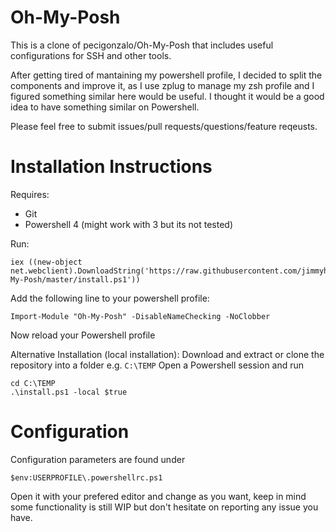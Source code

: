 # Oh-My-Posh

This is a clone of pecigonzalo/Oh-My-Posh that includes useful configurations for SSH and other tools.

After getting tired of mantaining my powershell profile, I decided to split the components and improve it, as I use zplug to manage my zsh profile and I figured something similar here would be useful. I thought it would be a good idea to have something similar on Powershell.

Please feel free to submit issues/pull requests/questions/feature reqeusts.

# Installation Instructions

Requires:
* Git
* Powershell 4 (might work with 3 but its not tested)

Run:
```
iex ((new-object net.webclient).DownloadString('https://raw.githubusercontent.com/jimmyharris/Oh-My-Posh/master/install.ps1'))
```

Add the following line to your powershell profile:
```
Import-Module "Oh-My-Posh" -DisableNameChecking -NoClobber
```
Now reload your Powershell profile

Alternative Installation (local installation):
Download and extract or clone the repository into a folder e.g. ```C:\TEMP```
Open a Powershell session and run
```
cd C:\TEMP
.\install.ps1 -local $true
```

# Configuration

Configuration parameters are found under
```
$env:USERPROFILE\.powershellrc.ps1
```
Open it with your prefered editor and change as you want, keep in mind some functionality is still WIP but don't hesitate on reporting any issue you have.
